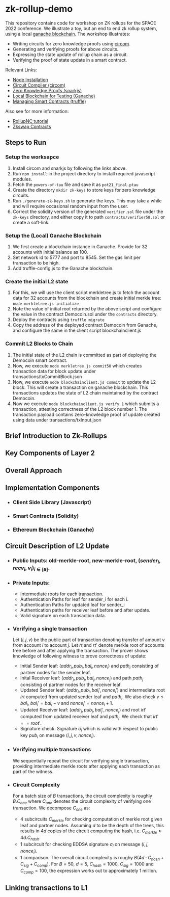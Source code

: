 <script
  src="https://cdn.mathjax.org/mathjax/latest/MathJax.js?config=TeX-AMS-MML_HTMLorMML"
  type="text/javascript">
</script>

# zk-rollup-demo
This repository contains code for workshop on ZK rollups for the SPACE 2022 conference. We illustrate a toy, but an end to end
zk rollup system, using a local [ganache blockchain](https://trufflesuite.com/ganache/). The workshop illustrates:
- Writing circuits for zero knowledge proofs using [circom](https://github.com/iden3/circom).
- Generating and verifying proofs for above circuits.
- Expressing the state update of rollup chain as a circuit.
- Verifying the proof of state update in a smart contract.



Relevant Links:
- [Node Installation](https://npm.github.io/installation-setup-docs/installing/using-a-node-version-manager.html)
- [Circuit Compiler (circom)](https://github.com/iden3/circom)
- [Zero Knowledge Proofs (snarkjs)](https://github.com/iden3/snarkjs)
- [Local Blockchain for Testing (Ganache)](https://trufflesuite.com/ganache/)
- [Managing Smart Contracts (truffle)](https://trufflesuite.com/truffle/)


Also see for more information:
- [RollupNC tutorial](https://github.com/rollupnc/RollupNC_tutorial)
- [Zkswap Contracts](https://github.com/l2labs/zkswap-contracts)


## Steps to Run

### Setup the worksapce
1. Install circom and snarkjs by following the links above.
2. Run `npm install` in the project directory to install required javascript modules.
3. Fetch the ``powers-of-tau`` file and save it as `pot21_final.ptau`
4. Create the directory `mkdir zk-keys` to store keys for zero knowledge circuits.
5. Run `./generate-zk-keys.sh` to generate the keys. This may take a while
 and will require occasional random input from the user. 
6. Correct the solidity version of the generated `verifier.sol` file under 
the `zk-keys` directory, and either copy it to path `contracts/verifier50.sol` or 
create a soft-link. 

### Setup the (Local) Ganache Blockchain
1. We first create a blockchain instance in Ganache. Provide for 32 accounts with initial balance as 100.
2. Set network id to 5777 and port to 8545. Set the gas limit per transaction to be high.
3. Add truffle-config.js to the Ganache blockchain.

### Create the initial L2 state
1. For this, we will use the client script merkletree.js to fetch the account data for 32 accounts from the blockchain 
and create initial merkle tree: `node merkletree.js initialize`
2. Note the value of initial root returned by the above script and configure the value in the contract Democoin.sol 
under the `contracts` directory. 
3. Deploy the contracts using `truffle migrate`
4. Copy the address of the deployed contract Democoin from Ganache, and configure the same in the client script
blockchainclient.js

### Commit L2 Blocks to Chain
1. The initial state of the L2 chain is committed as part of deploying the Democoin smart contract.
2. Now, we execute `node merkletree.js commit50` which creates transaction data for block update under 
transactions/txCommitBlock.json
3. Now, we execute `node blockchainclient.js commit` to update the L2 block. This will create a transaction on 
ganache blockchain. This transactions updates the state of L2 chain maintained by the contract Democoin.
4. Now we execute `node blockchainclient.js verify 1` which submits a transaction, attesting correctness of the 
L2 block number 1. The transaction payload contains zero-knowledge proof of update created using data under 
transactions/txInput.json

## Brief Introduction to Zk-Rollups

## Key Components of Layer 2

## Overall Approach

## Implementation Components
  - ### Client Side Library (Javascript)
  - ### Smart Contracts (Solidity)
  - ### Ethereum Blockchain (Ganache)

## Circuit Description of L2 Update
  - ### Public Inputs: old-merkle-root, new-merkle-root, $(sender_i, recv_i, v_i)_{i\in [B]}$.
  - ### Private Inputs: 
    - Intermediate roots for each transaction.
    - Authentication Paths for leaf for sender_i for each i.
    - Authentication Paths for updated leaf for sender_i
    - Authentication paths for receiver leaf before and after update.
    - Valid signature on each transaction data.
  
  - ### Verifying a single transaction 
    Let $(i, j, v)$ be the public part of transaction denoting transfer of amount 
    $v$ from account $i$ to account $j$. Let $rt$ and $rt'$ denote merkle root 
    of accounts tree before and after applying the transaction. The prover shows 
    knowledge of following witness to prove correctness of update:
    
      - Initial Sender leaf: $(addr_i, pub_i, bal_i, nonce_i)$ and $path_i$ consisting 
      of partner nodes for the sender leaf.
      - Inital Receiver leaf: $(addr_j, pub_j, bal_j, nonce_j)$ and path $path_j$ consisting 
      of partner nodes for the receiver leaf.
      - Updated Sender leaf: $(addr_i, pub_i, bal_i', nonce_i')$ and intermediate root 
      $irt$ computed from updated sender leaf and $path_i$. We also check $v\leq bal_i$, 
      $bal_i'=bal_i-v$ and $nonce_i'=nonce_i+1$.
      - Updated Receiver leaf: $(addr_j, pub_j, bal_j', nonce_j)$ and root $irt'$ computed 
      from updated receiver leaf and $path_j$. We check that $irt'==root'$. 
      - Signature check: Signature $\sigma_i$ which is valid with respect to public key 
      $pub_i$ on message $(i, j, v, nonce_i)$. 
    
  - ### Verifying multiple transactions
    We sequentially repeat the circuit for verifying single transaction, providing 
    intermediate merkle roots after applying each transaction as part of the witness.

  - ### Circuit Complexity
    For a batch size of $B$ transactions, the circuit complexity is roughly $B.C_{one}$ 
    where $C_{one}$ denotes the circuit complexity of verifying one transaction. We decompose 
    $C_{one}$ as:
      - 4 subcircuits $C_{merkle}$ for checking computation of merkle root given leaf 
      and partner nodes. Assuming $d$ to be the depth of the trees, this results in $4d$
      copies of the circuit computing the hash, i.e. $C_{merkle}\approx 4d.C_{hash}$.
      - 1 subcircuit for checking EDDSA signature $\sigma_i$ on message $(i,j,nonce_i)$.
      - 1 comparison. 
    The overall circuit complexity is roughy $B(4d\cdot C_{hash} + C_{sig} + C_{comp})$. For 
    $B=50$, $d=5$, $C_{hash}=1000$, $C_{sig}=1000$ and $C_{comp}=100$, the expression works out 
    to approximately $1$ million.
  


      
## Linking transactions to L1
